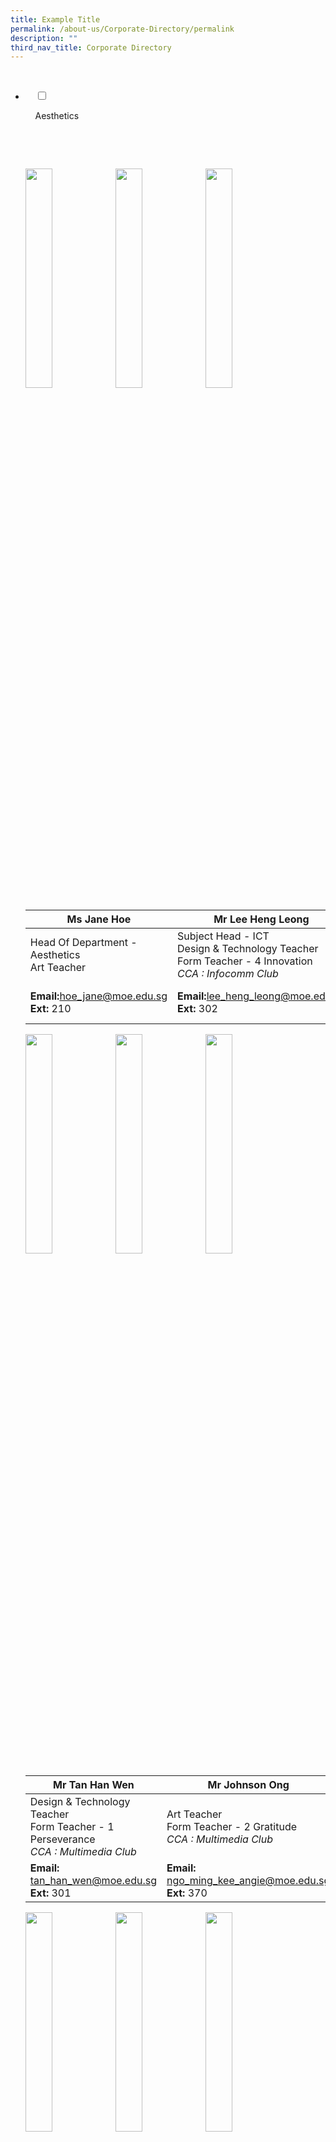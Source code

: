 ```yaml
---
title: Example Title
permalink: /about-us/Corporate-Directory/permalink
description: ""
third_nav_title: Corporate Directory
---
```

<ul class="jekyllcodex_accordion">


  <li>

    <input type="checkbox" id="accordion2">

    <label for="accordion2">Aesthetics</label>

    <div>

      <p><p><img src="/images/Ms%20Jane%20Hoe.jpeg" 
     style="width:30%;float:left">
         <img src="/images/Mr%20Lee%20Heng%20Leong.png" 
     style="width:30%;float:left">
<img src="/images/Mdm%20Angie%20Ngo.png" 
     style="width:30%;"></p>
<table>
<thead>
<tr>
<th>Ms Jane Hoe</th>
<th>Mr Lee Heng Leong</th>
<th>Mdm Angie Ngo</th>
</tr>
</thead>
<tbody>
<tr>
<td>Head Of Department - Aesthetics  <br>Art Teacher</td>
<td>Subject Head - ICT  <br>Design &amp; Technology Teacher  <br>Form Teacher - 4 Innovation  <br><em>CCA : Infocomm Club</em></td>
<td>Senior Teacher  <br>Art Teacher  <br>Form Teacher - 1 Excellence  <br><em>CCA : Visual Arts Club</em></td>
</tr>
<tr>
<td><strong>Email:</strong><a href="mailto:hoe_jane@moe.edu.sg">hoe_jane@moe.edu.sg</a><br><strong>Ext:</strong> 210</td>
<td><strong>Email:</strong><a href="mailto:lee_heng_leong@moe.edu.sg">lee_heng_leong@moe.edu.sg</a><br><strong>Ext:</strong> 302</td>
<td><strong>Email:</strong>  <a href="mailto:ngo_ming_kee_angie@moe.edu.sg">ngo_ming_kee_angie@moe.edu.sg</a>  <br><strong>Ext:</strong> 370</td>
</tr>
</tbody>
</table>
<p><img src="/images/Mr%20Tan%20Han%20Wen.png" 
     style="width:30%;float:left">
         <img src="/images/Mr%20Johnson%20Ong.png" 
     style="width:30%;float:left">
<img src="/images/Mr%20Teo%20Boon%20Heng.png" 
     style="width:30%;"></p>
<table>
<thead>
<tr>
<th>Mr Tan Han Wen</th>
<th>Mr Johnson Ong</th>
<th>Mr Teo Boon Heng</th>
</tr>
</thead>
<tbody>
<tr>
<td>Design &amp; Technology Teacher  <br>Form Teacher - 1 Perseverance  <br><em>CCA : Multimedia Club</em></td>
<td>Art Teacher  <br>Form Teacher - 2 Gratitude  <br><em>CCA : Multimedia Club</em></td>
<td>Design &amp; Technology Teacher  <br>Form Teacher - 1 Innovation  <br><em>CCA : National Police Cadet Corps</em></td>
</tr>
<tr>
<td><strong>Email:</strong>   <a href="mailto:tan_han_wen@moe.edu.sg">tan_han_wen@moe.edu.sg</a><br><strong>Ext:</strong> 301</td>
<td><strong>Email:</strong> <a href="mailto:ngo_ming_kee_angie@moe.edu.sg">ngo_ming_kee_angie@moe.edu.sg</a>  <br><strong>Ext:</strong> 370</td>
<td><strong>Email:</strong>  <a href="mailto:teo_boon_heng@moe.edu.sg">teo_boon_heng@moe.edu.sg</a>  <br><strong>Ext:</strong> 301</td>
</tr>
</tbody>
</table>
<p><img src="/images/Mdm%20Rafiqah%20Dewi.png" 
     style="width:30%;float:left">
<img src="/images/Ms%20Claire%20Loh.png" 
     style="width:30%;float:left">
<img src="/images/Mdm%20Tan%20Jia%20Ling%20Sharlene.jpeg" 
     style="width:30%;"></p>
<table>
<thead>
<tr>
<th>Mdm Rafiqah Dewi</th>
<th>Ms Claire Loh</th>
<th>Mdm Sharlene Koh</th>
</tr>
</thead>
<tbody>
<tr>
<td>Art Teacher  <br>Form Teacher - 3 Excellence  <br><em>CCA : Visual Arts Club</em></td>
<td>FCE Teacher  <br>Form Teacher - 2 Integrity  <br><em>CCA : National Police Cadet Corps</em></td>
<td>FCE Teacher  <br><em>CCA : Chinese Dance</em></td>
</tr>
<tr>
<td><strong>Email:</strong>      <a href="mailto:%20rafiqah_dewi_aziz@moe.edu.sg">rafiqah_dewi_aziz@moe.edu.sg</a><br><strong>Ext:</strong> 370</td>
<td><strong>Email:</strong>  <a href="mailto:low_zhen_yan_claire@moe.edu.sg">low_zhen_yan_claire@moe.edu.sg</a><a href="mailto:song_song_i@moe.edu.sg"></a><Br><strong>Ext:</strong> 113</td>
<td><strong>Email:</strong>  <a href="mailto:tan_jia_ling_sharlene@moe.edu.sg">tan_jia_ling_sharlene@moe.edu.sg</a> <br><strong>Ext:</strong> 113</td>
</tr>
</tbody>
</table>
<p><img src="/images/Mr%20Truman%20See.png" 
     style="width:30%;float:left">
<img src="/images/Mr%20Xie%20Zhi%20Zhong.jpeg" 
     style="width:30%;float:left">
<img src="/images/Ms%20Tan%20Wern%20Li.jpeg" 
     style="width:30%"></p>
<p><br></p>
<p><br></p>
<p><br></p>
<p><br></p>
<p><br></p>
<table>
<thead>
<tr>
<th>Mr Truman See Qi Heng</th>
<th>Mr Xie Zhi Zhong</th>
<th>Ms Tan Wern Li Rowena Mary</th>
</tr>
</thead>
<tbody>
<tr>
<td>Music Teacher<br>Form Teacher - 2 Perseverance  <br><em>CCA : Choir</em></td>
<td>Music Teacher</td>
<td>FCE Teacher</td>
</tr>
<tr>
<td><strong>Email:</strong>     <a href="mailto:truman_see_qi_heng@moe.edu.sg">truman_see_qi_heng@moe.edu.sg</a>  <br><strong>Ext:</strong> 370</td>
<td><strong>Email:</strong> <a href="mailto:xie_zhizhong@moe.edu.sg">xie_zhizhong@moe.edu.sg</a><br><strong>Ext:</strong> 370</td>
<td><strong>Email:</strong>  -<br><strong>Ext:</strong> 113</td>
</tr>
</tbody>
</table></p>

    </div>

  </li>

</ul>

<li>

    <input type="checkbox" id="accordion2">

    <label for="accordion2">English Language and Literature</label>

    <div>

      <p><p><img src="/images/Mdm%20Yap%20Teck%20Lay%20Anna.jpeg"  style="width:30%;float:left">
<img src="/images/Mr%20Fu%20Kaidi.jpg" 
     style="width:30%;float:left">
<img src="/images/Mdm%20Shahnaaz%20B%20Sidik.jpeg" 
     style="width:30%;"></p>
<table>
<thead>
<tr>
<th>Mdm Anna Yap</th>
<th>Mr Fu Kaidi</th>
<th>Mdm Shahnaaz Sidik</th>
</tr>
</thead>
<tbody>
<tr>
<td>Head Of Department - English</td>
<td>Subject Head - English  <br><em>CCA : Scouts</em></td>
<td>Senior Teacher - Literature  <br>Form Teacher - 4 Resilience  <br><em>CCA : Debate</em></td>
</tr>
<tr>
<td><strong>Email:</strong> <a href="mailto:yap_teck_lay_anna@moe.edu.sg">yap_teck_lay_anna@moe.edu.sg</a><br><strong>Ext:</strong> 2040</td>
<td><strong>Email:</strong> <a href="mailto:fu_kai_di@moe.edu.sg">fu_kaidi@moe.edu.sg</a><br><strong>Ext:</strong> 352</td>
<td><strong>Email:</strong>  <a href="mailto:shahnaaz_sidik@moe.edu.sg">shahnaaz_sidik@moe.edu.sg</a> <br><strong>Ext:</strong> 356</td>
</tr>
</tbody>
</table>
<p><img src="/images/Ms%20Lenden-Hitchcock%20Su%20Mei.jpeg"  style="width:30%;float:left">
<img src="/images/Mdm%20Pey%20Siew%20Mei.jpeg" 
     style="width:30%;float:left">
<img src="/images/Mdm%20Chiang%20Wan%20Lin%20Angel.jpeg" 
     style="width:30%;"></p>
<table>
<thead>
<tr>
<th>Ms Lenden</th>
<th>Mdm Pey Siew Mei</th>
<th>Ms Angel Chiang</th>
</tr>
</thead>
<tbody>
<tr>
<td>Teacher  <br>Form Teacher - 2 Perseverance  <br><em>CCA : Red Cross</em></td>
<td>Teacher  <br>Form Teacher - 2 Resilience  <br><em>CCA : Library Club</em></td>
<td>Teacher  <br>Form Teacher - 4 Humility  <br><em>CCA : String Orchestra</em></td>
</tr>
<tr>
<td><strong>Email:</strong><a href="mailto:su_mei_lenden-hitchcock@moe.edu.sg">su_mei_lenden-hitchcock@moe.edu.sg</a><br><strong>Ext:</strong> 353</td>
<td><strong>Email:</strong>   <a href="mailto:pey_siew_mei@moe.edu.sg">pey_siew_mei@moe.edu.sg</a>  <br><strong>Ext:</strong> 358</td>
<td><strong>Email:</strong>  <a href="mailto:chiang_wan_lin_angel@moe.edu.sg">chiang_wan_lin_angel@moe.edu.sg</a> <br><strong>Ext:</strong> 354</td>
</tr>
</tbody>
</table>
<p><img src="/images/Miss%20Wan%20Nur.jpg"  style="width:30%;float:left">
<img src="/images/Ms%20Michelle%20Yeong.jpg" 
     style="width:30%;float:left">
<img src="/images/Mrs%20Tan%20Jie%20Ying.jpg" 
     style="width:30%;"></p>
<table>
<thead>
<tr>
<th>Ms Riny</th>
<th>Ms Michelle Yeong</th>
<th>Ms Tan Jie Ying</th>
</tr>
</thead>
<tbody>
<tr>
<td>Teacher  <br>Form Teacher - 3 Sincerity   <br><em>CCA : Red Cross</em></td>
<td>Teacher  <br>Form Teacher - 4 Excellence  <br><em>CCA : Table Tennis</em></td>
<td>Teacher  <br>Form Teacher - 3 Excellence</td>
</tr>
<tr>
<td><strong>Email:</strong><a href="mailto:su_mei_lenden-hitchcock@moe.edu.sg">wan_nur_riny_ridzuan@moe.edu.sg</a><br><strong>Ext:</strong> 359</td>
<td><strong>Email:</strong><a href="mailto:su_mei_lenden-hitchcock@moe.edu.sg">yeong_xin_yi_michelle@moe.edu.sg</a><br><strong>Ext:</strong> 356</td>
<td><strong>Email:</strong>  <a href="mailto:tan_jie_ying_a@moe.edu.sg">tan_jie_ying_a@moe.edu.sg</a> <br><strong>Ext:</strong> 352</td>
</tr>
</tbody>
</table>
<p><img src="/images/Mrs%20Chandra%20Ravi.jpeg"  style="width:30%;float:left">
<img src="/images/Mdm%20Wendy.jpg" 
     style="width:30%;float:left">
<img src="/images/Mdm%20Priscilla%20Tan.png" 
     style="width:30%;"></p>
<table>
<thead>
<tr>
<th>Ms Chandra Ravi</th>
<th>Mdm Wendy Low</th>
<th>Mdm Priscilla Tan</th>
</tr>
</thead>
<tbody>
<tr>
<td>Teacher</td>
<td>Teacher</td>
<td>Teacher </td>
</tr>
<tr>
<td><strong>Email:</strong>   <a href="mailto:shanmugam_chandraghantha@moe.edu.sg">shanmugam_chandraghantha@moe.edu.sg</a><br><strong>Ext:</strong> 360</td>
<td><strong>Email:</strong>  <a href="mailto:low_gek_meng_wendy@moe.edu.sg">low_gek_meng_wendy@moe.edu.sg</a> <br><strong>Ext:</strong> 354</td>
<td><strong>Email:</strong>  <a href="mailto:tan_bishi_priscilla@moe.edu.sg">tan_bishi_priscilla@moe.edu.sg</a> <br><strong>Ext:</strong> 358</td>
</tr>
</tbody>
</table>
<p><img src="/images/Mr%20Sim%20Kian%20Ming.jpeg"  style="width:30%;float:left">
<img src="/images/Mdm%20Chong%20Hui%20Yin%20Elaine.jpeg" 
     style="width:30%"></p>
<table>
<thead>
<tr>
<th>Mr Sim Kian Ming</th>
<th>Mdm Elaine Chong</th>
<th></th>
</tr>
</thead>
<tbody>
<tr>
<td>Teacher</td>
<td>Teacher</td>
<td></td>
</tr>
<tr>
<td><strong>Email:</strong>   <a href="mailto:sim_kian_ming@moe.edu.sg">sim_kian_ming@moe.edu.sg</a><br><strong>Ext:</strong> 357</td>
<td><strong>Email:</strong>   <a href="mailto:chong_hui_yin_elaine@moe.edu.sg">chong_hui_yin_elaine@moe.edu.sg</a>  <br><strong>Ext:</strong> 360</td>
</tr>
</tbody>
</table>

</p>

    </div>

  </li>